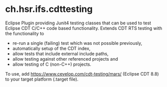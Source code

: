 # ch.hsr.ifs.cdttesting
Eclipse Plugin providing Junit4 testing classes that can be used to test Eclipse CDT C/C++ code based functionality. 
Extends CDT RTS testing with the functionality to 

* re-run a single (failing) test which was not possible previously, 
* automatically setup of the CDT index, 
* allow tests that include external include paths, 
* allow testing against other referenced projects and 
* allow testing of C (non-C++) projects. 

To use, add https://www.cevelop.com/cdt-testing/mars/ (Eclipse CDT 8.8) to your target platform (.target file).

